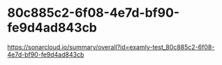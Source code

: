 # 80c885c2-6f08-4e7d-bf90-fe9d4ad843cb
https://sonarcloud.io/summary/overall?id=examly-test_80c885c2-6f08-4e7d-bf90-fe9d4ad843cb
